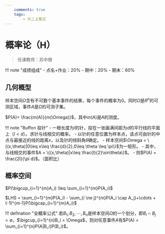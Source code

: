 ```yaml
---
    comments: true
    tags: 
        - 大二上笔记
---
```


# 概率论（H）

> 任课教师：苏中根

!!! note "成绩组成"
    - 点名+作业：20%
    - 期中：20%
    - 期末：60%

## 几何概型

样本空间$\Omega$含有不可数个基本事件的结果，每个事件的概率为0。同时$\Omega$是$R^n$的可测区域，事件$A$是$\Omega$的可测子集。

$P(A)= \frac{m(A)}{m(\Omega)}$，其中$m(A)$是$A$的测度。

!!! note "Buffon 投针"
    - 一根长度为$l$的针，投在一张画满间距为$d$的平行线的平面上（$l<d$）。求针与线相交的概率。
        - 以针的任意位置为样本点，该点可由针的中点与最接近的线的距离$x$，以及针的倾斜角$\theta$确定。
        - 样本空间$\Omega = \{(x,\theta)|0\leq x\leq \frac{d}{2},0\leq \theta \leq \pi\}$为一矩形。
        - 其中，与线相交的事件$A = \{(x,\theta)|x\leq \frac{l}{2}\sin\theta\}$。
        - 则$P(A) = \frac{2l}{\pi d}$。（面积比）
## 概率空间

$P(\bigcup_{i=1}^{m}A_i) \leq \sum_{i=1}^{m}P(A_i)$

$LHS = \sum_{i=1}^{m}P(A_i) - \sum_{i \ne j}^{m}P(A_i \cap A_j)+\cdots + (-1)^{m-1}P(\bigcap_{i=1}^{m}A_i)$

!!! defination "全概率公式"
    若$B_1,B_2,\cdots,B_n$是样本空间$\Omega$的一个划分，即$B_i \cap B_j = \emptyset$，$\bigcup_{i=1}^{n}B_i = \Omega$，则对任意事件$A$有$P(A) = \sum_{i=1}^{n}P(A|B_i)P(B_i)$。